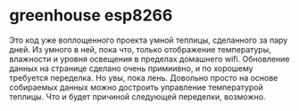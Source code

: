 # greenhouse esp8266

Это код уже воплощенного проекта умной теплицы, cделанного за пару дней. Из умного в ней, пока что, только отображение температуры, влажности и уровня освещения в пределах домашнего wifi. Обновление данных на странице сделано очень примиивно, и по хорошему требуется переделка. Но увы, пока лень.
Довольно просто на основе собираемых данных можно достроить управление температурой теплицы. Что и будет причиной следующей переделки, возможно.
